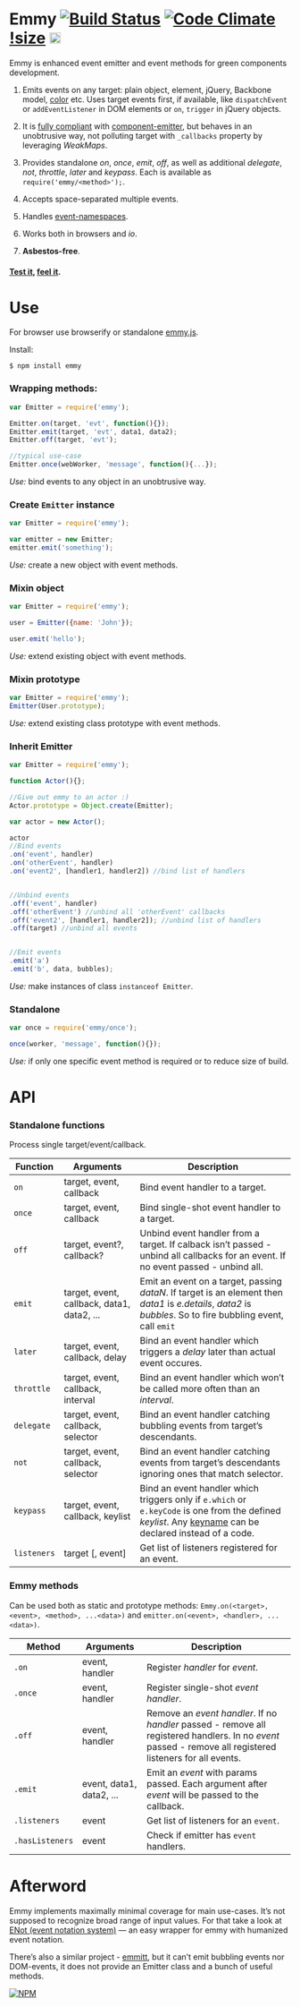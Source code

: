 # Emmy [![Build Status](https://travis-ci.org/dfcreative/emmy.svg?branch=master)](https://travis-ci.org/dfcreative/emmy) [![Code Climate](https://codeclimate.com/github/dfcreative/emmy/badges/gpa.svg)](https://codeclimate.com/github/dfcreative/emmy) [!size](https://img.shields.io/badge/size-1.35kb-brightgreen.svg) <a href="UNLICENSE"><img src="http://upload.wikimedia.org/wikipedia/commons/6/62/PD-icon.svg" width="20"/></a>

<!--
[![browser support](https://ci.testling.com/dfcreative/emmy.png)
](https://ci.testling.com/dfcreative/emmy)
-->

Emmy is enhanced event emitter and event methods for green components development.

1. Emits events on any target: plain object, element, jQuery, Backbone model, [color](https://github.com/dfcreative/color) etc. Uses target events first, if available, like `dispatchEvent` or `addEventListener` in DOM elements or `on`, `trigger` in jQuery objects.

2. It is [fully compliant](https://cdn.rawgit.com/dfcreative/emmy/master/test/index.html) with [component-emitter](https://github.com/component/emitter), but behaves in an unobtrusive way, not polluting target with `_callbacks` property by leveraging _WeakMaps_.

6. Provides standalone _on_, _once_, _emit_, _off_, as well as additional _delegate_, _not_, _throttle_, _later_ and _keypass_. Each is available as `require('emmy/<method>');`.

3. Accepts space-separated multiple events.

4. Handles [event-namespaces](http://api.jquery.com/on/#event-names).

5. Works both in browsers and _io_.

9999. **Asbestos-free**.



#### [Test it](https://rawgit.com/dfcreative/emmy/master/test/index.html), [feel it](http://jsfiddle.net/dfcreative/j2tquytv/).


# Use

For browser use browserify or standalone [emmy.js](/emmy.js).

Install:

`$ npm install emmy`


### Wrapping methods:

```js
var Emitter = require('emmy');

Emitter.on(target, 'evt', function(){});
Emitter.emit(target, 'evt', data1, data2);
Emitter.off(target, 'evt');

//typical use-case
Emitter.once(webWorker, 'message', function(){...});
```

_Use:_ bind events to any object in an unobtrusive way.


### Create `Emitter` instance

```js
var Emitter = require('emmy');

var emitter = new Emitter;
emitter.emit('something');
```

_Use:_ сreate a new object with event methods.


### Mixin object

```js
var Emitter = require('emmy');

user = Emitter({name: 'John'});

user.emit('hello');
```

_Use:_ extend existing object with event methods.


### Mixin prototype

```js
var Emitter = require('emmy');
Emitter(User.prototype);
```

_Use:_ extend existing class prototype with event methods.


### Inherit Emitter

```js
var Emitter = require('emmy');

function Actor(){};

//Give out emmy to an actor :)
Actor.prototype = Object.create(Emitter);

var actor = new Actor();

actor
//Bind events
.on('event', handler)
.on('otherEvent', handler)
.on('event2', [handler1, handler2]) //bind list of handlers


//Unbind events
.off('event', handler)
.off('otherEvent') //unbind all 'otherEvent' callbacks
.off('event2', [handler1, handler2]); //unbind list of handlers
.off(target) //unbind all events


//Emit events
.emit('a')
.emit('b', data, bubbles);
```

_Use:_ make instances of class `instanceof Emitter`.


### Standalone

```js
var once = require('emmy/once');

once(worker, 'message', function(){});
```

_Use:_ if only one specific event method is required or to reduce size of build.



# API

### Standalone functions

Process single target/event/callback.

Function | Arguments | Description
---|---|---
`on` | target, event, callback | Bind event handler to a target.
`once` | target, event, callback | Bind single-shot event handler to a target.
`off` | target, event?, callback? | Unbind event handler from a target. If calback isn’t passed - unbind all callbacks for an event. If no event passed - unbind all.
`emit` | target, event, callback, data1, data2, ... | Emit an event on a target, passing _dataN_. If target is an element then _data1_ is _e.details_, _data2_ is _bubbles_. So to fire bubbling event, call `emit` | element, 'click', null, true.
`later` | target, event, callback, delay | Bind an event handler which triggers a _delay_ later than actual event occures.
`throttle` | target, event, callback, interval | Bind an event handler which won’t be called more often than an _interval_.
`delegate` | target, event, callback, selector | Bind an event handler catching bubbling events from target’s descendants.
`not` | target, event, callback, selector | Bind an event handler catching events from target’s descendants ignoring ones that match selector.
`keypass` | target, event, callback, keylist | Bind an event handler which triggers only if `e.which` or `e.keyCode` is one from the defined _keylist_. Any [keyname](http://github.com/dfcreative/keyname) can be declared instead of a code.
`listeners` | target [, event] | Get list of listeners registered for an event.



### Emmy methods

Can be used both as static and prototype methods: `Emmy.on(<target>, <event>, <method>, ...<data>)` and `emitter.on(<event>, <handler>, ...<data>)`.

Method | Arguments | Description |
---|---|---
`.on` | event, handler | Register _handler_ for _event_.
`.once` | event, handler | Register single-shot _event_ _handler_.
`.off` | event, handler  | Remove an _event_ _handler_. If no _handler_ passed - remove all registered handlers. In no _event_ passed - remove all registered listeners for all events.
`.emit` | event, data1, data2, ... | Emit an _event_ with params passed. Each argument after _event_ will be passed to the callback.
`.listeners` | event | Get list of listeners for an `event`.
`.hasListeners` | event | Check if emitter has `event` handlers.



# Afterword

Emmy implements maximally minimal coverage for main use-cases. It’s not supposed to recognize broad range of input values. For that take a look at [ENot (event notation system)](https://github.com/dfcreative/enot) — an easy wrapper for emmy with humanized event notation.

There’s also a similar project - [emmitt](https://github.com/airportyh/emmitt), but it can’t emit bubbling events nor DOM-events, it does not provide an Emitter class and a bunch of useful methods.


[![NPM](https://nodei.co/npm/emmy.png?downloads=true&downloadRank=true&stars=true)](https://nodei.co/npm/emmy/)